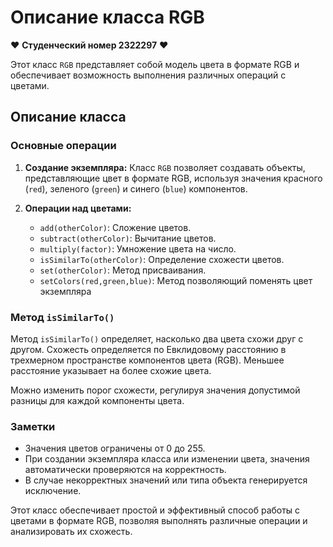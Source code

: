 # Описание класса RGB

❤️ **Студенческий номер 2322297** ❤️ 

Этот класс `RGB` представляет собой модель цвета в формате RGB и обеспечивает возможность выполнения различных операций с цветами.

## Описание класса

### Основные операции

1. **Создание экземпляра:** Класс `RGB` позволяет создавать объекты, представляющие цвет в формате RGB, используя значения красного (`red`), зеленого (`green`) и синего (`blue`) компонентов.

2. **Операции над цветами:**
   - `add(otherColor)`: Сложение цветов.
   - `subtract(otherColor)`: Вычитание цветов.
   - `multiply(factor)`: Умножение цвета на число.
   - `isSimilarTo(otherColor)`: Определение схожести цветов.
   - `set(otherColor)`: Метод присваивания.
   - `setColors(red,green,blue)`: Метод позволяющий поменять цвет экземпляра

### Метод `isSimilarTo()`

Метод `isSimilarTo()` определяет, насколько два цвета схожи друг с другом. Схожесть определяется по Евклидовому расстоянию в трехмерном пространстве компонентов цвета (RGB). Меньшее расстояние указывает на более схожие цвета.

Можно изменить порог схожести, регулируя значения допустимой разницы для каждой компоненты цвета.

### Заметки

- Значения цветов ограничены от 0 до 255.
- При создании экземпляра класса или изменении цвета, значения автоматически проверяются на корректность.
- В случае некорректных значений или типа объекта генерируется исключение.

Этот класс обеспечивает простой и эффективный способ работы с цветами в формате RGB, позволяя выполнять различные операции и анализировать их схожесть.
